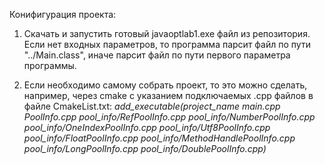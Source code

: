 Конифигурация проекта:
1. Скачать и запустить готовый javaoptlab1.exe файл из репозитория. 
Если нет входных параметров, то программа парсит файл по пути "../Main.class", иначе парсит файл по пути первого параметра программы.

2. Если необходимо самому собрать проект, то это можно сделать, например, через cmake с указанием подключаемых .cpp файлов в файле CmakeList.txt:
 *add_executable(project_name main.cpp PoolInfo.cpp pool_info/RefPoolInfo.cpp pool_info/NumberPoolInfo.cpp pool_info/OneIndexPoolInfo.cpp pool_info/Utf8PoolInfo.cpp pool_info/FloatPoolInfo.cpp pool_info/MethodHandlePoolInfo.cpp pool_info/LongPoolInfo.cpp pool_info/DoublePoolInfo.cpp)*
